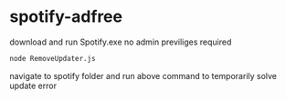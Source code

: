 # spotify-adfree
download and run Spotify.exe
no admin previliges required
``` cmd
node RemoveUpdater.js
```
navigate to spotify folder and run above command to temporarily solve update error
